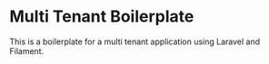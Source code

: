 # Multi Tenant Boilerplate

This is a boilerplate for a multi tenant application using Laravel and Filament.
